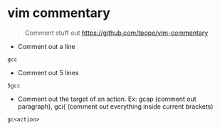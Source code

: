 # vim commentary

> Comment stuff out
> https://github.com/tpope/vim-commentary

- Comment out a line

`gcc`

- Comment out 5 lines

`5gcc`

- Comment out the target of an action. Ex: gcap (comment out paragraph), gci{ (comment out everything inside current brackets)

`gc<action>`
